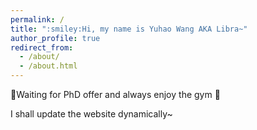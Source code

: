 ```yaml
---
permalink: /
title: ":smiley:Hi, my name is Yuhao Wang AKA Libra~"
author_profile: true
redirect_from: 
  - /about/
  - /about.html
---
```



:pray:Waiting for PhD offer and always enjoy the gym :muscle:

  

 

I shall update the website dynamically~
